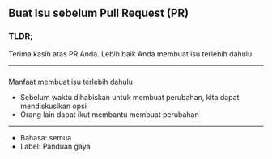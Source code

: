 ## Buat Isu sebelum Pull Request (PR)

### TLDR;

Terima kasih atas PR Anda. Lebih baik Anda membuat isu terlebih dahulu.

---

### 

Manfaat membuat isu terlebih dahulu

- Sebelum waktu dihabiskan untuk membuat perubahan, kita dapat mendiskusikan opsi
- Orang lain dapat ikut membantu membuat perubahan

---

- Bahasa: semua
- Label: Panduan gaya
